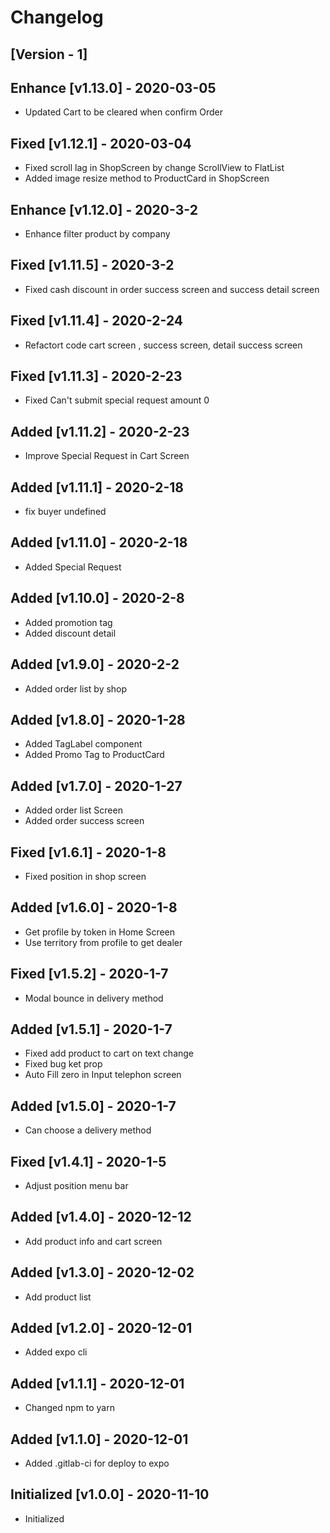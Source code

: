 # Changelog

## [Version - 1]

## Enhance [v1.13.0] - 2020-03-05

- Updated Cart to be cleared when confirm Order

## Fixed [v1.12.1] - 2020-03-04

- Fixed scroll lag in ShopScreen by change ScrollView to FlatList
- Added image resize method to ProductCard in ShopScreen

## Enhance [v1.12.0] - 2020-3-2

- Enhance filter product by company

## Fixed [v1.11.5] - 2020-3-2

- Fixed cash discount in order success screen and success detail screen

## Fixed [v1.11.4] - 2020-2-24

- Refactort code cart screen , success screen, detail success screen

## Fixed [v1.11.3] - 2020-2-23

- Fixed Can't submit special request amount 0 

## Added [v1.11.2] - 2020-2-23

- Improve Special Request in Cart Screen

## Added [v1.11.1] - 2020-2-18
 
 - fix buyer undefined

## Added [v1.11.0] - 2020-2-18

- Added Special Request

## Added [v1.10.0] - 2020-2-8

- Added promotion tag
- Added discount detail

## Added [v1.9.0] - 2020-2-2

- Added order list by shop

## Added [v1.8.0] - 2020-1-28

- Added TagLabel component
- Added Promo Tag to ProductCard

## Added [v1.7.0] - 2020-1-27

- Added order list Screen
- Added order success screen

## Fixed [v1.6.1] - 2020-1-8

- Fixed position in shop screen

## Added [v1.6.0] - 2020-1-8

- Get profile by token in Home Screen
- Use territory from profile to get dealer

## Fixed [v1.5.2] - 2020-1-7

- Modal bounce in delivery method

## Added [v1.5.1] - 2020-1-7

- Fixed add product to cart on text change
- Fixed bug ket prop
- Auto Fill zero in Input telephon screen

## Added [v1.5.0] - 2020-1-7

- Can choose a delivery method

## Fixed [v1.4.1] - 2020-1-5

- Adjust position menu bar

## Added [v1.4.0] - 2020-12-12

- Add product info and cart screen

## Added [v1.3.0] - 2020-12-02

- Add product list

## Added [v1.2.0] - 2020-12-01

- Added expo cli

## Added [v1.1.1] - 2020-12-01

- Changed npm to yarn

## Added [v1.1.0] - 2020-12-01

- Added .gitlab-ci for deploy to expo

## Initialized [v1.0.0] - 2020-11-10

- Initialized
